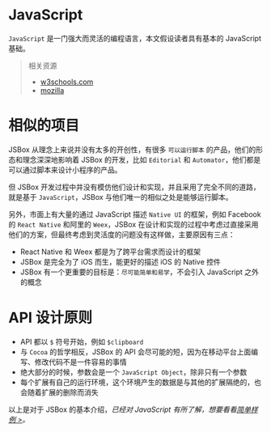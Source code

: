 # JavaScript

`JavaScript` 是一门强大而灵活的编程语言，本文假设读者具有基本的 JavaScript 基础。

> 相关资源
> - [w3schools.com](https://www.w3schools.com/js/)
> - [mozilla](https://developer.mozilla.org/en-US/docs/Web/JavaScript)

# 相似的项目

JSBox 从理念上来说并没有太多的开创性，有很多 `可以运行脚本` 的产品，他们的形态和理念深深地影响着 JSBox 的开发，比如 `Editorial` 和 `Automator`，他们都是可以通过脚本来设计小程序的产品。

但 JSBox 开发过程中并没有模仿他们设计和实现，并且采用了完全不同的道路，就是基于 `JavaScript`，JSBox 与他们唯一的相似之处是能够运行脚本。

另外，市面上有大量的通过 JavaScript 描述 `Native UI` 的框架，例如 Facebook 的 `React Native` 和阿里的 `Weex`，JSBox 在设计和实现的过程中考虑过直接采用他们的方案，但最终考虑到灵活度的问题没有这样做，主要原因有三点：

- React Native 和 Weex 都是为了跨平台需求而设计的框架
- JSBox 是完全为了 iOS 而生，能更好的描述 iOS 的 Native 控件
- JSBox 有一个更重要的目标是：`尽可能简单和易学`，不会引入 JavaScript 之外的概念

# API 设计原则

- API 都以 `$` 符号开始，例如 `$clipboard`
- 与 `Cocoa` 的哲学相反，JSBox 的 API 会尽可能的短，因为在移动平台上面编写、修改代码不是一件容易的事情
- 绝大部分的时候，参数会是一个 `JavaScript Object`，除非只有一个参数
- 每个扩展有自己的运行环境，这个环境产生的数据是与其他的扩展隔绝的，也会随着扩展的删除而消失

以上是对于 JSBox 的基本介绍，*已经对 JavaScript 有所了解，想要看看[简单样例 >](quickstart/sample.md)。*